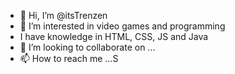 - 👋 Hi, I’m @itsTrenzen
- 👀 I’m interested in video games and programming
- I have knowledge in HTML, CSS, JS and Java
- 💞️ I’m looking to collaborate on ...
- 📫 How to reach me ...S

<!---
itsTrenzen/itsTrenzen is a ✨ special ✨ repository because its `README.md` (this file) appears on your GitHub profile.
You can click the Preview link to take a look at your changes.
--->
